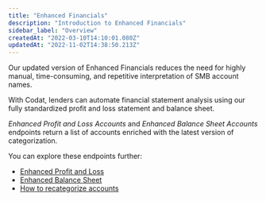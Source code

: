 ```yaml
---
title: "Enhanced Financials"
description: "Introduction to Enhanced Financials"
sidebar_label: "Overview"
createdAt: "2022-03-10T14:10:01.080Z"
updatedAt: "2022-11-02T14:38:50.213Z"
---
```


Our updated version of Enhanced Financials reduces the need for highly manual, time-consuming, and repetitive interpretation of SMB account names. 

With Codat, lenders can automate financial statement analysis using our fully standardized profit and loss statement and balance sheet.

_Enhanced Profit and Loss Accounts_ and _Enhanced Balance Sheet Accounts_ endpoints return a list of accounts enriched with the latest version of categorization. 

You can explore these endpoints further: 

- [Enhanced Profit and Loss](/assess/reports/enhanced-financials/profit-and-loss)
- [Enhanced Balance Sheet](/assess/reports/enhanced-financials/balance-sheet)
- [How to recategorize accounts](/assess/reports/enhanced-financials/categorize-accounts)
